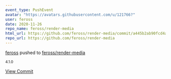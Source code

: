 ```yaml
---
event_type: PushEvent
avatar: "https://avatars.githubusercontent.com/u/121766?"
user: feross
date: 2020-11-26
repo_name: feross/render-media
html_url: https://github.com/feross/render-media/commit/a445b2ab90fcd4a248552d32027b2bc6a02600c8
repo_url: https://github.com/feross/render-media
---
```


<a href='https://github.com/feross' target='_blank'>feross</a> pushed to <a href='https://github.com/feross/render-media' target='_blank'>feross/render-media</a>

<small>4.1.0</small>

<a href='https://github.com/feross/render-media/commit/a445b2ab90fcd4a248552d32027b2bc6a02600c8' target='_blank'>View Commit</a>